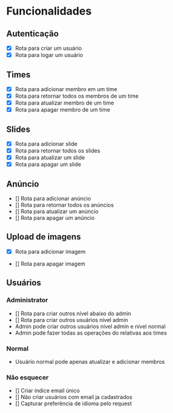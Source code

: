 # Funcionalidades

## Autenticação

- [x] Rota para criar um usuário
- [x] Rota para logar um usuário

## Times

- [x] Rota para adicionar membro em um time
- [x] Rota para retornar todos os membros de um time
- [x] Rota para atualizar membro de um time
- [x] Rota para apagar membro de um time

## Slides

- [x] Rota para adicionar slide
- [x] Rota para retornar todos os slides
- [x] Rota para atualizar um slide
- [x] Rota para apagar um slide

## Anúncio

- [] Rota para adicionar anúncio
- [] Rota para retornar todos os anúncios
- [] Rota para atualizar um anúncio
- [] Rota para apagar um anúncio

## Upload de imagens

- [x] Rota para adicionar imagem
- [] Rota para apagar imagem

## Usuários

### Administrator

- [] Rota para criar outros nível abaixo do admin
- [] Rota para criar outros usuários nível admin
- Admin pode criar outros usuários nível admin e nível normal
- Admin pode fazer todas as operações do relativas aos times

### Normal

- Usuário normal pode apenas atualizar e adicionar membros

### Não esquecer

- [] Criar índice email único
- [] Não criar usuários com email ja cadastrados
- [] Capturar preferência de idioma pelo request
